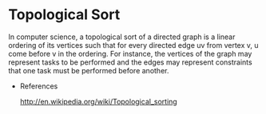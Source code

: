# Topological Sort
 
  In computer science, a topological sort of a directed graph is a linear ordering of its vertices such that for every directed edge
  uv from vertex v, u come before v in the ordering. For instance, the vertices of the graph may represent tasks to be performed
  and the edges may represent constraints that one task must be performed before another.


* References

  http://en.wikipedia.org/wiki/Topological_sorting